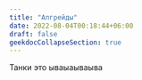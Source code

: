 ```yaml
---
title: "Апгрейды"
date: 2022-08-04T00:18:44+06:00
draft: false
geekdocCollapseSection: true
---
```


Танки это ываыаываыва
